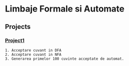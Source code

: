 # Limbaje Formale si Automate

## Projects

### [Project1](Project1)

    1. Acceptare cuvant in DFA
    2. Acceptare cuvant in NFA
    3. Generarea primelor 100 cuvinte acceptate de automat.